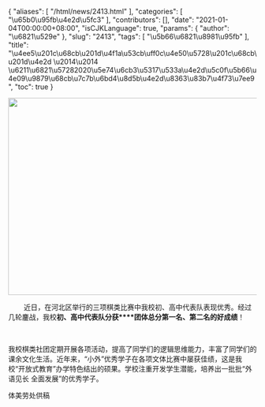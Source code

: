 {
    "aliases": [
        "/html/news/2413.html"
    ],
    "categories": [
        "\u65b0\u95fb\u4e2d\u5fc3"
    ],
    "contributors": [],
    "date": "2021-01-04T00:00:00+08:00",
    "isCJKLanguage": true,
    "params": {
        "author": "\u6821\u529e"
    },
    "slug": "2413",
    "tags": [
        "\u5b66\u6821\u8981\u95fb"
    ],
    "title": "\u4ee5\u201c\u68cb\u201d\u4f1a\u53cb\uff0c\u4e50\u5728\u201c\u68cb\u201d\u4e2d \u2014\u2014 \u6211\u6821\u57282020\u5e74\u6cb3\u5317\u533a\u4e2d\u5c0f\u5b66\u4e09\u9879\u68cb\u7c7b\u6bd4\u8d5b\u4e2d\u8363\u83b7\u4f73\u7ee9",
    "toc": true
}


<img
    src="https://cdn.tfls.online/mirror/full/a355e4992af9e3b9e375d885ca0944c6b484f23b.jpg"
    style="display:block;margin-left:auto;margin-right:auto;"
    decoding="async"
    fetchpriority="auto"
    loading="lazy"
    height="400"
    width="600"
/>




         近日，在河北区举行的三项棋类比赛中我校初、高中代表队表现优秀。经过几轮鏖战，我校**初、高中代表队分获****团体总分第一名、第二名的好成绩**！




        




 我校棋类社团定期开展各项活动，提高了同学们的逻辑思维能力，丰富了同学们的课余文化生活。近年来，“小外”优秀学子在各项文体比赛中屡获佳绩，这是我校“开放式教育”办学特色结出的硕果。学校注重开发学生潜能，培养出一批批“外语见长 全面发展”的优秀学子。




  





  






体美劳处供稿




  



